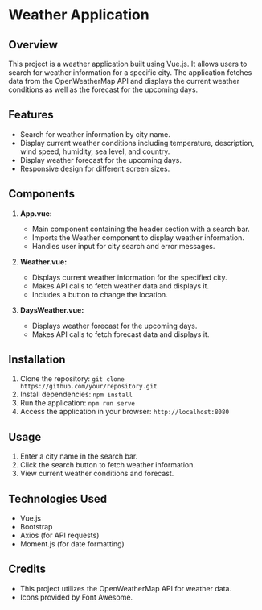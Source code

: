 # Weather Application

## Overview
This project is a weather application built using Vue.js. It allows users to search for weather information for a specific city. The application fetches data from the OpenWeatherMap API and displays the current weather conditions as well as the forecast for the upcoming days.

## Features
- Search for weather information by city name.
- Display current weather conditions including temperature, description, wind speed, humidity, sea level, and country.
- Display weather forecast for the upcoming days.
- Responsive design for different screen sizes.

## Components
1. **App.vue:**
   - Main component containing the header section with a search bar.
   - Imports the Weather component to display weather information.
   - Handles user input for city search and error messages.

2. **Weather.vue:**
   - Displays current weather information for the specified city.
   - Makes API calls to fetch weather data and displays it.
   - Includes a button to change the location.

3. **DaysWeather.vue:**
   - Displays weather forecast for the upcoming days.
   - Makes API calls to fetch forecast data and displays it.

## Installation
1. Clone the repository: `git clone https://github.com/your/repository.git`
2. Install dependencies: `npm install`
3. Run the application: `npm run serve`
4. Access the application in your browser: `http://localhost:8080`

## Usage
1. Enter a city name in the search bar.
2. Click the search button to fetch weather information.
3. View current weather conditions and forecast.

## Technologies Used
- Vue.js
- Bootstrap
- Axios (for API requests)
- Moment.js (for date formatting)

## Credits
- This project utilizes the OpenWeatherMap API for weather data.
- Icons provided by Font Awesome.
